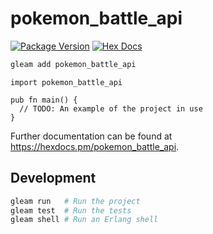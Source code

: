 # pokemon_battle_api

[![Package Version](https://img.shields.io/hexpm/v/pokemon_battle_api)](https://hex.pm/packages/pokemon_battle_api)
[![Hex Docs](https://img.shields.io/badge/hex-docs-ffaff3)](https://hexdocs.pm/pokemon_battle_api/)

```sh
gleam add pokemon_battle_api
```
```gleam
import pokemon_battle_api

pub fn main() {
  // TODO: An example of the project in use
}
```

Further documentation can be found at <https://hexdocs.pm/pokemon_battle_api>.

## Development

```sh
gleam run   # Run the project
gleam test  # Run the tests
gleam shell # Run an Erlang shell
```

